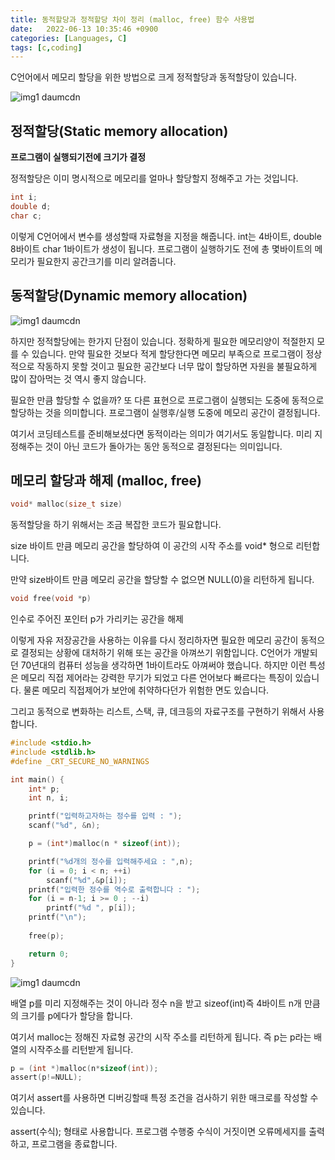 ```yaml
---
title: 동적할당과 정적할당 차이 정리 (malloc, free) 함수 사용법
date:   2022-06-13 10:35:46 +0900
categories: [Languages, C]
tags: [c,coding]
---
```


C언어에서 메모리 할당을 위한 방법으로 크게 정적할당과 동적할당이 있습니다.

![img1 daumcdn](https://user-images.githubusercontent.com/85277660/210571072-b3c0ee85-f2f7-4429-8a79-90ecb1a7a5bc.png)

## 정적할당(Static memory allocation)
**프로그램이 실행되기전에 크기가 결정**

정적할당은 이미 명시적으로 메모리를 얼마나 할당할지 정해주고 가는 것입니다.

```c
int i;
double d;
char c;
```
이렇게 C언어에서 변수를 생성할때 자료형을 지정을 해줍니다. int는 4바이트, double 8바이트 char 1바이트가 생성이 됩니다. 프로그램이 실행하기도 전에 총 몇바이트의 메모리가 필요한지 공간크기를 미리 알려줍니다.

 

## 동적할당(Dynamic memory allocation)

![img1 daumcdn](https://user-images.githubusercontent.com/85277660/210571223-3280f986-7f91-4951-aa64-14ccf109d45b.png)

하지만 정적할당에는 한가지 단점이 있습니다. 정확하게 필요한 메모리양이 적절한지 모를 수 있습니다. 만약 필요한 것보다 적게 할당한다면 메모리 부족으로 프로그램이 정상적으로 작동하지 못할 것이고 필요한 공간보다 너무 많이 할당하면 자원을 불필요하게 많이 잡아먹는 것 역시 좋지 않습니다.

필요한 만큼 할당할 수 없을까? 또 다른 표현으로 프로그램이 실행되는 도중에 동적으로 할당하는 것을 의미합니다. 프로그램이 실행후/실행 도중에 메모리 공간이 결정됩니다.

여기서 코딩테스트를 준비해보셨다면 동적이라는 의미가 여기서도 동일합니다. 미리 지정해주는 것이 아닌 코드가 돌아가는 동안 동적으로 결정된다는 의미입니다.


## 메모리 할당과 해제 (malloc, free)

```c
void* malloc(size_t size)
```
동적할당을 하기 위해서는 조금 복잡한 코드가 필요합니다.

size 바이트 만큼 메모리 공간을 할당하여 이 공간의 시작 주소를 void* 형으로 리턴합니다.

만약 size바이트 만큼 메모리 공간을 할당할 수 없으면 NULL(0)을 리턴하게 됩니다.

```c
void free(void *p)
```
인수로 주어진 포인터 p가 가리키는 공간을 해제

이렇게 자유 저장공간을 사용하는 이유를 다시 정리하자면 필요한 메모리 공간이 동적으로 결정되는 상황에 대처하기 위해 또는 공간을 아껴쓰기 위함입니다. C언어가 개발되던 70년대의 컴퓨터 성능을 생각하면 1바이트라도 아껴써야 했습니다. 하지만 이런 특성은 메모리 직접 제어라는 강력한 무기가 되었고 다른 언어보다 빠르다는 특징이 있습니다. 물론 메모리 직접제어가 보안에 취약하다던가 위험한 면도 있습니다.

그리고 동적으로 변화하는 리스트, 스택, 큐, 데크등의 자료구조를 구현하기 위해서 사용합니다.

```c
#include <stdio.h>
#include <stdlib.h>
#define _CRT_SECURE_NO_WARNINGS

int main() {
	int* p;
	int n, i;

	printf("입력하고자하는 정수를 입력 : ");
	scanf("%d", &n);

	p = (int*)malloc(n * sizeof(int));

	printf("%d개의 정수를 입력해주세요 : ",n);
	for (i = 0; i < n; ++i)
		scanf("%d",&p[i]);
	printf("입력한 정수를 역수로 출력합니다 : ");
	for (i = n-1; i >= 0 ; --i)
		printf("%d ", p[i]);
	printf("\n");
    
    free(p);

	return 0;
}
```

![img1 daumcdn](https://user-images.githubusercontent.com/85277660/210571357-1b3b9295-ca74-43f3-b7f9-248e4be51420.png)

배열 p를 미리 지정해주는 것이 아니라 정수 n을 받고 sizeof(int)즉 4바이트 n개 만큼의 크기를 p에다가 할당을 합니다.

여기서  malloc는 정해진 자료형 공간의 시작 주소를 리턴하게 됩니다. 즉 p는 p라는 배열의 시작주소를 리턴받게 됩니다.

```c
p = (int *)malloc(n*sizeof(int));
assert(p!=NULL);
```

여기서 assert를 사용하면 디버깅할때 특정 조건을 검사하기 위한 매크로를 작성할 수 있습니다.

assert(수식); 형태로 사용합니다. 프로그램 수행중 수식이 거짓이면 오류메세지를 출력하고, 프로그램을 종료합니다.